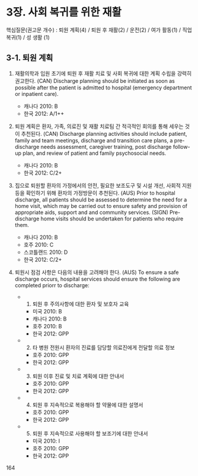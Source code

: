 # 3장. 사회 복귀를 위한 재활

핵심질문(권고문 개수) : 퇴원 계획(4) / 퇴원 후 재활(2) / 운전(2) / 여가 활동(1) / 직업 복귀(1) / 성 생활 (1)

## 3-1. 퇴원 계획

1.  재활의학과 입원 초기에 퇴원 후 재활 치료 및 사회 복귀에 대한 계획 수립을 강력히 권고한다.
    (CAN) Discharge planning should be initiated as soon as possible after the patient is admitted to hospital (emergency department or inpatient care).
    *   캐나다 2010: B
    *   한국 2012: A/1++

2.  퇴원 계획은 환자, 가족, 의료진 및 재활 치료팀 간 적극적인 회의를 통해 세우는 것이 추천된다.
    (CAN) Discharge planning activities should include patient, family and team meetings, discharge and transition care plans, a pre-discharge needs assessment, caregiver training, post discharge follow-up plan, and review of patient and family psychosocial needs.
    *   캐나다 2010: B
    *   한국 2012: C/2+

3.  집으로 퇴원할 환자의 가정에서의 안전, 필요한 보조도구 및 시설 개선, 사회적 지원 등을 확인하기 위해 환자의 가정방문이 추천된다.
    (AUS) Prior to hospital discharge, all patients should be assessed to determine the need for a home visit, which may be carried out to ensure safety and provision of appropriate aids, support and and community services.
    (SIGN) Pre-discharge home visits should be undertaken for patients who require them.
    *   캐나다 2010: B
    *   호주 2010: C
    *   스코틀랜드 2010: D
    *   한국 2012: C/2+

4.  퇴원시 점검 사항은 다음의 내용을 고려해야 한다.
    (AUS) To ensure a safe discharge occurs, hospital services should ensure the following are completed priorr to discharge:
    *   1) 퇴원 후 주의사항에 대한 환자 및 보호자 교육
        *   미국 2010: B
        *   캐나다 2010: B
        *   호주 2010: B
        *   한국 2012: GPP
    *   2) 타 병원 전원시 환자의 진료를 담당할 의료진에게 전달할 의료 정보
        *   호주 2010: GPP
        *   한국 2012: GPP
    *   3) 퇴원 이후 진료 및 치료 계획에 대한 안내서
        *   호주 2010: GPP
        *   한국 2012: GPP
    *   4) 퇴원 후 지속적으로 복용해야 할 약물에 대한 설명서
        *   호주 2010: GPP
        *   한국 2012: GPP
    *   5) 퇴원 후 지속적으로 사용해야 할 보조기에 대한 안내서
        *   미국 2010: I
        *   호주 2010: GPP
        *   한국 2012: GPP

<PAGE>164